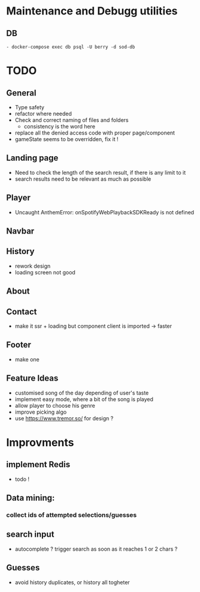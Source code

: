 # Maintenance and Debugg utilities
  ## DB
    - docker-compose exec db psql -U berry -d sod-db


# TODO

## General
- Type safety
- refactor where needed
- Check and correct naming of files and folders
  - consistency is the word here
- replace all the denied access code with proper page/component
- gameState seems to be overridden, fix it !

## Landing page
- Need to check the length of the search result, if there is any limit to it
- search results need to be relevant as much as possible

## Player
 - Uncaught AnthemError: onSpotifyWebPlaybackSDKReady is not defined

## Navbar

## History
- rework design
- loading screen not good

## About

## Contact
- make it ssr + loading but component client is imported -> faster


## Footer
- make one


## Feature Ideas
- customised song of the day depending of user's taste
- implement easy mode, where a bit of the song is played
- allow player to choose his genre
- improve picking algo
- use https://www.tremor.so/ for design ?


# Improvments
## implement Redis
  - todo !
## Data mining:
  ### collect ids of attempted selections/guesses
## search input
  - autocomplete ? trigger search as soon as it reaches 1 or 2 chars ?
## Guesses
  - avoid history duplicates, or history all togheter
